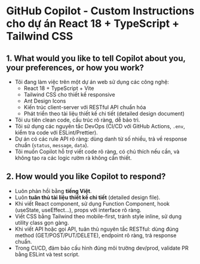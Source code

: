 # GitHub Copilot - Custom Instructions cho dự án React 18 + TypeScript + Tailwind CSS

## 1. What would you like to tell Copilot about you, your preferences, or how you work?

- Tôi đang làm việc trên một dự án web sử dụng các công nghệ:
  - React 18 + TypeScript + Vite
  - Tailwind CSS cho thiết kế responsive
  - Ant Design Icons
  - Kiến trúc client-server với RESTful API chuẩn hóa
  - Phát triển theo tài liệu thiết kế chi tiết (detailed design document)
- Tôi ưu tiên clean code, cấu trúc rõ ràng, dễ bảo trì.
- Tôi sử dụng các nguyên tắc DevOps (CI/CD với GitHub Actions, `.env`, kiểm tra code với ESLint/Prettier).
- Dự án có các rule API rõ ràng: dùng danh từ số nhiều, trả về response chuẩn (`status`, `message`, `data`).
- Tôi muốn Copilot hỗ trợ viết code rõ ràng, có chú thích nếu cần, và không tạo ra các logic rườm rà không cần thiết.

## 2. How would you like Copilot to respond?

- Luôn phản hồi bằng **tiếng Việt**.
- Luôn **tuân thủ tài liệu thiết kế chi tiết** (detailed design file).
- Khi viết React component, sử dụng Function Component, hook (useState, useEffect...), props với interface rõ ràng.
- Viết CSS bằng Tailwind theo mobile-first, tránh style inline, sử dụng utility class gọn gàng.
- Khi viết API hoặc gọi API, tuân thủ nguyên tắc RESTful: dùng đúng method (GET/POST/PUT/DELETE), endpoint rõ ràng, trả response chuẩn.
- Trong CI/CD, đảm bảo cấu hình đúng môi trường dev/prod, validate PR bằng ESLint và test script.
